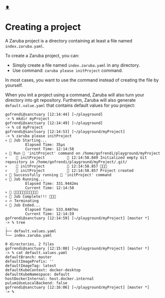 [⬆️](../README.md)

# Creating a project

A Zaruba project is a directory containing at least a file named `index.zaruba.yaml`.

To create a Zaruba project, you can:

* Simply create a file named `index.zaruba.yaml` in any directory.
* Use command: `zaruba please initProject` command.

In most cases, you want to use the command instead of creating the file by yourself.

When you init a project using a command, Zaruba will also turn your directory into git repository. Furtherm, Zaruba will also generate `default.value.yaml` that contains default values for you project:

```
gofrendi@sanctuary [12:14:44] [~/playground]
-> % mkdir myProject
gofrendi@sanctuary [12:14:49] [~/playground]
-> % cd myProject
gofrendi@sanctuary [12:14:53] [~/playground/myProject]
-> % zaruba please initProject
💀 🔎 Job Starting...
         Elapsed Time: 35µs
         Current Time: 12:14:58
💀 🏁 Run 🚧 'initProject' command on /home/gofrendi/playground/myProject
💀    🚀 initProject          🚧 12:14:58.849 Initialized empty Git repository in /home/gofrendi/playground/myProject/.git/
💀    🚀 initProject          🚧 12:14:58.857 🎉🎉🎉
💀    🚀 initProject          🚧 12:14:58.857 Project created
💀 🎉 Successfully running 🚧 'initProject' command
💀 🔎 Job Running...
         Elapsed Time: 331.9442ms
         Current Time: 12:14:58
💀 🎉 🎉🎉🎉🎉🎉🎉🎉🎉🎉🎉🎉
💀 🎉 Job Complete!!! 🎉🎉🎉
💀 🔥 Terminating
💀 🔎 Job Ended...
         Elapsed Time: 533.8407ms
         Current Time: 12:14:59
gofrendi@sanctuary [12:14:59] [~/playground/myProject] [master *]
-> % tree
.
├── default.values.yaml
└── index.zaruba.yaml

0 directories, 2 files
gofrendi@sanctuary [12:15:00] [~/playground/myProject] [master *]
-> % cat default.values.yaml
defaultBranch: master
defaultImagePrefix: ''
defaultImageTag: latest
defaultKubeContext: docker-desktop
defaultKubeNamespace: default
hostDockerInternal: host.docker.internal
pulumiUseLocalBackend: false
gofrendi@sanctuary [12:16:06] [~/playground/myProject] [master *]
-> %
```